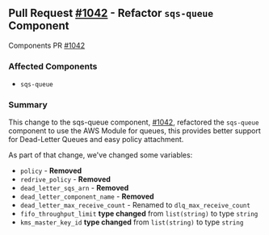 ## Pull Request [#1042](https://github.com/cloudposse/terraform-aws-components/pull/1042) - Refactor `sqs-queue` Component

Components PR [#1042](https://github.com/cloudposse/terraform-aws-components/pull/1042)

### Affected Components

- `sqs-queue`

### Summary

This change to the sqs-queue component, [#1042](https://github.com/cloudposse/terraform-aws-components/pull/1042),
refactored the `sqs-queue` component to use the AWS Module for queues, this provides better support for Dead-Letter
Queues and easy policy attachment.

As part of that change, we've changed some variables:

- `policy` - **Removed**
- `redrive_policy` - **Removed**
- `dead_letter_sqs_arn` - **Removed**
- `dead_letter_component_name` - **Removed**
- `dead_letter_max_receive_count` - Renamed to `dlq_max_receive_count`
- `fifo_throughput_limit` **type changed** from `list(string)` to type `string`
- `kms_master_key_id` **type changed** from `list(string)` to type `string`
